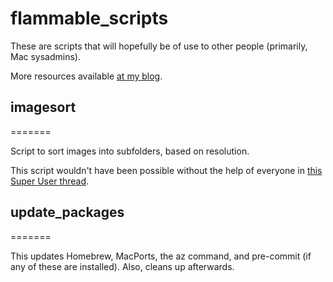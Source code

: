 flammable_scripts
=============

These are scripts that will hopefully be of use to other people (primarily, Mac sysadmins).

More resources available [at my blog](https://mikesolin.com).

## imagesort
=======

Script to sort images into subfolders, based on resolution.

This script wouldn't have been possible without the help of everyone in [this Super User thread](http://superuser.com/questions/17562/how-to-sort-images-into-folders-based-on-resolution).

## update_packages
=======

This updates Homebrew, MacPorts, the az command, and pre-commit (if any of these are installed). Also, cleans up afterwards.
